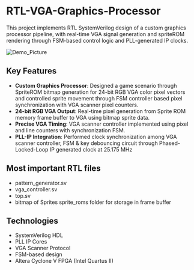 # RTL-VGA-Graphics-Processor
This project implements RTL SystemVerilog design of a custom graphics processor pipeline, with real-time VGA signal generation and spriteROM rendering through FSM-based control logic and PLL-generated IP clocks.

![Demo_Picture](https://github.com/user-attachments/assets/e08c27a1-c6af-4389-b2a0-bbda1134e241)



## Key Features
- **Custom Graphics Processor**: Designed a game scenario through SpriteROM bitmap generation for 24-bit RGB VGA color pixel vectors and controlled sprite movement through FSM controller based pixel synchronization with VGA scanner pixel counters.
- **24-bit RGB VGA Output**: Real-time pixel generation from Sprite ROM memory frame buffer to VGA using bitmap sprite data.
- **Precise VGA Timing**: VGA scanner controller implemented using pixel and line counters with synchronization FSM.
- **PLL-IP Integration**:  Performed  clock synchronization among VGA scanner controller, FSM \& key debouncing circuit through Phased-Locked-Loop IP generated clock at 25.175 MHz


## Most important RTL files
- pattern_generator.sv
- vga_controller.sv
- top.sv
- bitmap of Sprites sprite_roms folder for storage in frame buffer
  



## Technologies

- SystemVerilog HDL
- PLL IP Cores
- VGA Scanner Protocol
- FSM-based design
- Altera Cyclone V FPGA (Intel Quartus II)
